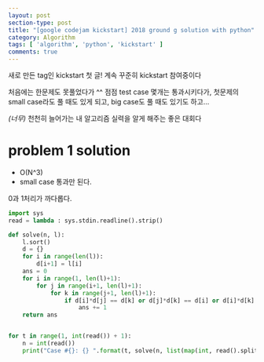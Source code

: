 ```yaml
---
layout: post
section-type: post
title: "[google codejam kickstart] 2018 ground g solution with python"
category: Algorithm
tags: [ 'algorithm', 'python', 'kickstart' ]
comments: true
---
```

새로 만든 tag인 kickstart 첫 글!
계속 꾸준히 kickstart 참여중이다

처음에는 한문제도 못풀었다가 ^^
점점 test case 몇개는 통과시키다가, 첫문제의 small case라도 풀 때도 있게 되고, big case도 풀 때도 있기도 하고...

*(너무)* 천천히 늘어가는 내 알고리즘 실력을 알게 해주는 좋은 대회다


# problem 1 solution
  - O(N^3)
  - small case 통과만 된다.

0과 1처리가 까다롭다.

``` python
import sys
read = lambda : sys.stdin.readline().strip()

def solve(n, l):
    l.sort()
    d = {}
    for i in range(len(l)):
        d[i+1] = l[i]
    ans = 0
    for i in range(1, len(l)+1):
        for j in range(i+1, len(l)+1):
            for k in range(j+1, len(l)+1):
                if d[i]*d[j] == d[k] or d[j]*d[k] == d[i] or d[i]*d[k] == d[j]:
                    ans += 1
    return ans


for t in range(1, int(read()) + 1):
    n = int(read())
    print("Case #{}: {} ".format(t, solve(n, list(map(int, read().split())))))

```
